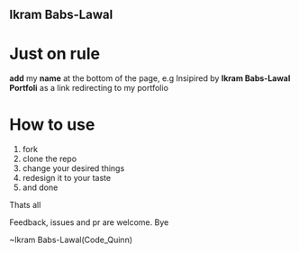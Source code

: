 ## Ikram Babs-Lawal

# Just on rule
**add** my **name** at the bottom of the page, e.g Insipired by **Ikram Babs-Lawal Portfoli** as a link  redirecting to my portfolio

# How to use
1. fork
2. clone the repo
3. change your desired things
4. redesign it to your taste
5. and done

Thats all

Feedback, issues and pr are welcome. Bye

~Ikram Babs-Lawal(Code_Quinn)
